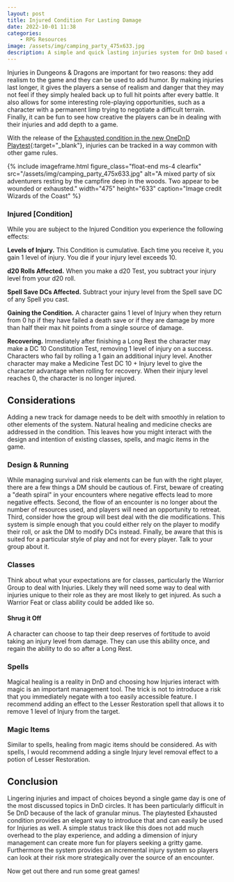 ```yaml
---
layout: post
title: Injured Condition For Lasting Damage
date: 2022-10-01 11:38
categories:
    - RPG Resources
image: /assets/img/camping_party_475x633.jpg
description: A simple and quick lasting injuries system for DnD based on the Exhausted playtest.
---
```


Injuries in Dungeons & Dragons are important for two reasons: they add realism to the game and they can be used to add humor. By making injuries last longer, it gives the players a sense of realism and danger that they may not feel if they simply healed back up to full hit points after every battle. It also allows for some interesting role-playing opportunities, such as a character with a permanent limp trying to negotiate a difficult terrain. Finally, it can be fun to see how creative the players can be in dealing with their injuries and add depth to a game.

With the release of the [Exhausted condition in the new OneDnD Playtest](https://media.dndbeyond.com/compendium-images/one-dnd/expert-classes/kpx0MvyfBGHe0XKk/UA2022-Expert-Classes.pdf?icid_source=house-ads&icid_medium=crosspromo&icid_campaign=playtest2){:target="_blank"}, injuries can be tracked in a way common with other game rules.

{% include imageframe.html
  figure_class="float-end ms-4 clearfix"
  src="/assets/img/camping_party_475x633.jpg"
  alt="A mixed party of six adventurers resting by the campfire deep in the woods.  Two appear to be wounded or exhausted."
  width="475" height="633"
  caption="Image credit Wizards of the Coast"
 %}

### Injured [Condition]
While you are subject to the Injured Condition you experience the following effects:

**Levels of Injury.** This Condition is cumulative. Each time you receive it, you gain 1 level of injury. You die if your injury level exceeds 10. 

**d20 Rolls Affected.** When you make a d20 Test, you subtract your injury level from your d20 roll.

**Spell Save DCs Affected.** Subtract your injury level from the Spell save DC of any Spell you cast.

**Gaining the Condition.** A character gains 1 level of Injury when they return from 0 hp if they have failed a death save or if they are damage by more than half their max hit points from a single source of damage. 

**Recovering.** Immediately after finishing a Long Rest the character may make a DC 10 Constitution Test, removing 1 level of injury on a success. Characters who fail by rolling a 1 gain an additional injury level. Another character may make a Medicine Test DC 10 + Injury level to give the character advantage when rolling for recovery. When their injury level reaches 0, the character is no longer injured.

## Considerations
Adding a new track for damage needs to be delt with smoothly in relation to other elements of the system. Natural healing and medicine checks are addressed in the condition. This leaves how you might interact with the design and intention of existing classes, spells, and magic items in the game.

### Design & Running

While managing survival and risk elements can be fun with the right player, there are a few things a DM should be cautious of.  First, beware of creating a "death spiral" in your encounters where negative effects lead to more negative effects.  Second, the flow of an encounter is no longer about the number of resources used, and players will need an opportunity to retreat. Third, consider how the group will best deal with the die modifications. This system is simple enough that you could either rely on the player to modify their roll, or ask the DM to modify DCs instead.  Finally, be aware that this is suited for a particular style of play and not for every player.  Talk to your group about it.

### Classes

Think about what your expectations are for classes, particularly the Warrior Group to deal with Injuries. Likely they will need some way to deal with injuries unique to their role as they are most likely to get injured. As such a Warrior Feat or class ability could be added like so.

#### Shrug it Off
A character can choose to tap their deep reserves of fortitude to avoid taking an injury level from damage.  They can use this ability once, and regain the ability to do so after a Long Rest.

### Spells

Magical healing is a reality in DnD and choosing how Injuries interact with magic is an important management tool. The trick is not to introduce a risk that you immediately negate with a too easily accessible feature. I recommend adding an effect to the Lesser Restoration spell that allows it to remove 1 level of Injury from the target.

### Magic Items

Similar to spells, healing from magic items should be considered. As with spells, I would recommend adding a single Injury level removal effect to a potion of Lesser Restoration.

## Conclusion

Lingering injuries and impact of choices beyond a single game day is one of the most discussed topics in DnD circles. It has been particularly difficult in 5e DnD because of the lack of granular minus. The playtested Exhausted condition provides an elegant way to introduce that and can easily be used for Injuries as well.  A simple status track like this does not add much overhead to the play experience, and adding a dimension of injury management can create more fun for players seeking a gritty game.  Furthermore the system provides an incremental injury system so players can look at their risk more strategically over the source of an encounter.

Now get out there and run some great games!